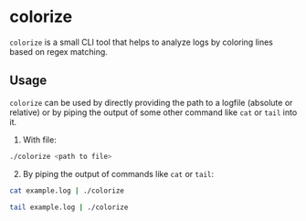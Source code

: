# colorize

`colorize` is a small CLI tool that helps to analyze logs by coloring lines based on regex matching.

## Usage

`colorize` can be used by directly providing the path to a logfile (absolute or relative) or by piping the output of some other command like `cat` or `tail` into it.

1. With file:
```bash
./colorize <path to file>
```
2. By piping the output of commands like `cat` or `tail`:
```bash
cat example.log | ./colorize
```

```bash
tail example.log | ./colorize    
```
